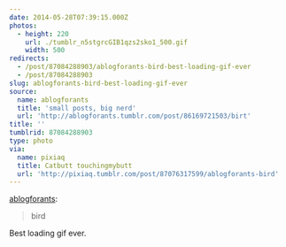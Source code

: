 ```yaml
---
date: 2014-05-28T07:39:15.000Z
photos:
  - height: 220
    url: ./tumblr_n5stgrcGIB1qzs2sko1_500.gif
    width: 500
redirects:
  - /post/87084288903/ablogforants-bird-best-loading-gif-ever
  - /post/87084288903
slug: ablogforants-bird-best-loading-gif-ever
source:
  name: ablogforants
  title: 'small posts, big nerd'
  url: 'http://ablogforants.tumblr.com/post/86169721503/birt'
title: ''
tumblrid: 87084288903
type: photo
via:
  name: pixiaq
  title: Catbutt touchingmybutt
  url: 'http://pixiaq.tumblr.com/post/87076317599/ablogforants-bird'
---
```

<p><a class="tumblr_blog" href="http://ablogforants.tumblr.com/post/86169721503/birt">ablogforants</a>:</p>
<blockquote>
<p>bird</p>
</blockquote>

<p>Best loading gif ever.</p>
